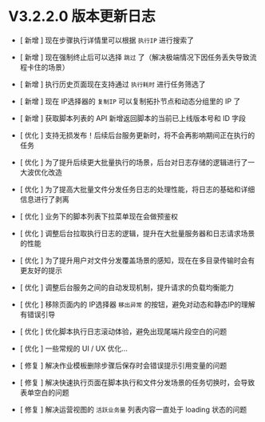 # V3.2.2.0 版本更新日志



- [ 新增 ] 现在步骤执行详情里可以根据 `执行IP` 进行搜索了
- [ 新增 ] 现在强制终止后可以选择 `跳过` 了（解决极端情况下因任务丢失导致流程卡住的场景）
- [ 新增 ] 执行历史页面现在支持通过 `执行耗时` 进行任务筛选了
- [ 新增 ] 现在 IP选择器的 `复制IP` 可以复制拓扑节点和动态分组里的 IP 了
- [ 新增 ] 获取脚本列表的 API 新增返回脚本的当前已上线版本号和 ID 字段


- [ 优化 ] 支持无损发布！后续后台服务更新时，将不会再影响期间正在执行的任务
- [ 优化 ] 为了提升后续更大批量执行的场景，后台对日志存储的逻辑进行了一大波优化改造
- [ 优化 ] 为了提高大批量文件分发任务日志的处理性能，将日志的基础和详细信息进行了剥离
- [ 优化 ] 业务下的脚本列表下拉菜单现在会做预鉴权
- [ 优化 ] 调整后台拉取执行日志的逻辑，提升在大批量服务器和日志请求场景的性能
- [ 优化 ] 为了提升用户对文件分发覆盖场景的感知，现在在多目录传输时会有更友好的提示
- [ 优化 ] 调整后台服务之间的自动发现机制，提升请求的负载均衡能力
- [ 优化 ] 移除页面内的 IP选择器 `移出异常` 的按钮，避免对动态和静态IP的理解有错误引导
- [ 优化 ] 优化脚本执行日志滚动体验，避免出现尾端片段空白的问题
- [ 优化 ] 一些常规的 UI / UX 优化...


- [ 修复 ] 解决作业模板删除步骤后保存时会错误提示引用变量的问题
- [ 修复 ] 解决快速执行页面在脚本执行和文件分发场景的任务切换时，会导致表单空白的问题
- [ 修复 ] 解决运营视图的 `活跃业务量` 列表内容一直处于 loading 状态的问题